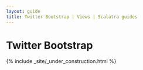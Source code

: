 ```yaml
---
layout: guide
title: Twitter Bootstrap | Views | Scalatra guides
---
```


<div class="page-header">
  <h1>Twitter Bootstrap</h1>
</div>

{% include _site/_under_construction.html %}
